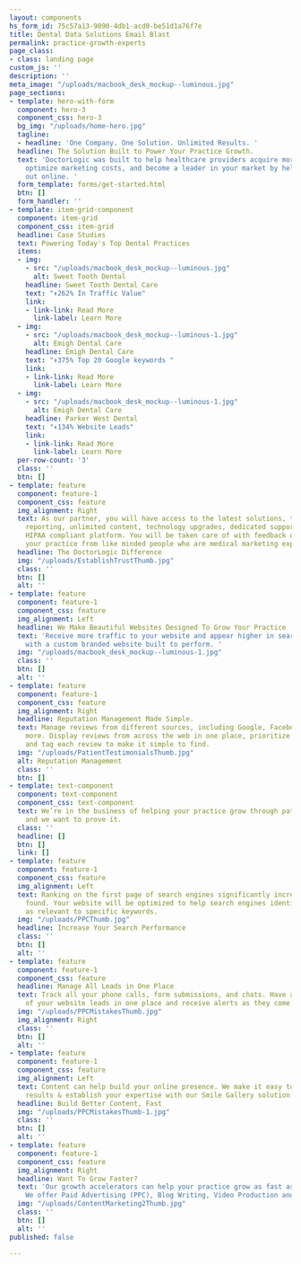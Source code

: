 ```yaml
---
layout: components
hs_form_id: 75c57a13-9090-4db1-acd0-be51d1a76f7e
title: Dental Data Solutions Email Blast
permalink: practice-growth-experts
page_class:
- class: landing page
custom_js: ''
description: ''
meta_image: "/uploads/macbook_desk_mockup--luminous.jpg"
page_sections:
- template: hero-with-form
  component: hero-3
  component_css: hero-3
  bg_img: "/uploads/home-hero.jpg"
  tagline:
  - headline: 'One Company. One Solution. Unlimited Results. '
  headline: The Solution Built to Power Your Practice Growth.
  text: 'DoctorLogic was built to help healthcare providers acquire more patients,
    optimize marketing costs, and become a leader in your market by helping you stand
    out online. '
  form_template: forms/get-started.html
  btn: []
  form_handler: ''
- template: item-grid-component
  component: item-grid
  component_css: item-grid
  headline: Case Studies
  text: Powering Today's Top Dental Practices
  items:
  - img:
    - src: "/uploads/macbook_desk_mockup--luminous.jpg"
      alt: Sweet Tooth Dental
    headline: Sweet Tooth Dental Care
    text: "↟262% In Traffic Value"
    link:
    - link-link: Read More
      link-label: Learn More
  - img:
    - src: "/uploads/macbook_desk_mockup--luminous-1.jpg"
      alt: Emigh Dental Care
    headline: Emigh Dental Care
    text: "↟375% Top 20 Google keywords "
    link:
    - link-link: Read More
      link-label: Learn More
  - img:
    - src: "/uploads/macbook_desk_mockup--luminous-1.jpg"
      alt: Emigh Dental Care
    headline: Parker West Dental
    text: "↟134% Website Leads"
    link:
    - link-link: Read More
      link-label: Learn More
  per-row-count: '3'
  class: ''
  btn: []
- template: feature
  component: feature-1
  component_css: feature
  img_alignment: Right
  text: As our partner, you will have access to the latest solutions, transparent
    reporting, unlimited content, technology upgrades, dedicated support and a 100%
    HIPAA compliant platform. You will be taken care of with feedback on how to grow
    your practice from like minded people who are medical marketing experts.
  headline: The DoctorLogic Difference
  img: "/uploads/EstablishTrustThumb.jpg"
  class: ''
  btn: []
  alt: ''
- template: feature
  component: feature-1
  component_css: feature
  img_alignment: Left
  headline: We Make Beautiful Websites Designed To Grow Your Practice
  text: 'Receive more traffic to your website and appear higher in search engine results
    with a custom branded website built to perform. '
  img: "/uploads/macbook_desk_mockup--luminous-1.jpg"
  class: ''
  btn: []
  alt: ''
- template: feature
  component: feature-1
  component_css: feature
  img_alignment: Right
  headline: Reputation Management Made Simple.
  text: Manage reviews from different sources, including Google, Facebook, Yelp, and
    more. Display reviews from across the web in one place, prioritize your favorites,
    and tag each review to make it simple to find.
  img: "/uploads/PatientTestimonialsThumb.jpg"
  alt: Reputation Management
  class: ''
  btn: []
- template: text-component
  component: text-component
  component_css: text-component
  text: We’re in the business of helping your practice grow through patient acquisition
    and we want to prove it.
  class: ''
  headline: []
  btn: []
  link: []
- template: feature
  component: feature-1
  component_css: feature
  img_alignment: Left
  text: Ranking on the first page of search engines significantly increases being
    found. Your website will be optimized to help search engines identify your site
    as relevant to specific keywords.
  img: "/uploads/PPCThumb.jpg"
  headline: Increase Your Search Performance
  class: ''
  btn: []
  alt: ''
- template: feature
  component: feature-1
  component_css: feature
  headline: Manage All Leads in One Place
  text: Track all your phone calls, form submissions, and chats. Have a clear picture
    of your website leads in one place and receive alerts as they come in.
  img: "/uploads/PPCMistakesThumb.jpg"
  img_alignment: Right
  class: ''
  btn: []
  alt: ''
- template: feature
  component: feature-1
  component_css: feature
  img_alignment: Left
  text: Content can help build your online presence. We make it easy to showcase your
    results & establish your expertise with our Smile Gallery solution.
  headline: Build Better Content, Fast
  img: "/uploads/PPCMistakesThumb-1.jpg"
  class: ''
  btn: []
  alt: ''
- template: feature
  component: feature-1
  component_css: feature
  img_alignment: Right
  headline: Want To Grow Faster?
  text: 'Our growth accelerators can help your practice grow as fast as you want.
    We offer Paid Advertising (PPC), Blog Writing, Video Production and Manage Chat. '
  img: "/uploads/ContentMarketing2Thumb.jpg"
  class: ''
  btn: []
  alt: ''
published: false

---
```

